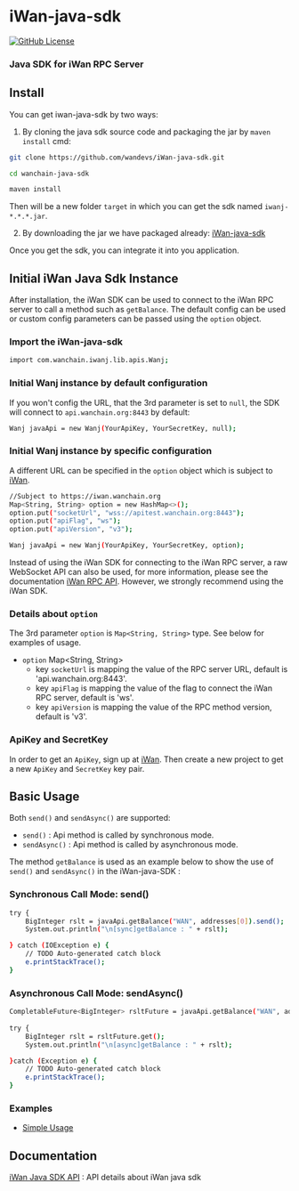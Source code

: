 # iWan-java-sdk

[![GitHub License][license]][license-url]

### Java SDK for iWan RPC Server

## Install
You can get iwan-java-sdk by two ways:
1) By cloning the java sdk source code and packaging the jar by `maven install` cmd:
```bash
git clone https://github.com/wandevs/iWan-java-sdk.git

cd wanchain-java-sdk

maven install
```
   Then will be a new folder `target` in which you can get the sdk named `iwanj-*.*.*.jar`.

2) By downloading the jar we have packaged already: [iWan-java-sdk](examples/lib/iwanj-0.5.0.jar)


Once you get the sdk, you can integrate it into you application. 


## Initial iWan Java Sdk Instance
After installation, the iWan SDK can be used to connect to the iWan RPC server to call a method such as `getBalance`. The default config can be used or custom config parameters can be passed using the `option` object.

### Import the iWan-java-sdk
```bash
import com.wanchain.iwanj.lib.apis.Wanj;
```

### Initial Wanj instance by default configuration
If you won't config the URL, that the 3rd parameter is set to `null`, the SDK will connect to `api.wanchain.org:8443` by default:
```bash
Wanj javaApi = new Wanj(YourApiKey, YourSecretKey, null);
```

### Initial Wanj instance by specific configuration
A different URL can be specified in the `option` object which is subject to [iWan](https://iwan.wanchain.org).

```bash
//Subject to https://iwan.wanchain.org
Map<String, String> option = new HashMap<>();
option.put("socketUrl", "wss://apitest.wanchain.org:8443");
option.put("apiFlag", "ws");
option.put("apiVersion", "v3");

Wanj javaApi = new Wanj(YourApiKey, YourSecretKey, option);
```

Instead of using the iWan SDK for connecting to the iWan RPC server, a raw WebSocket API can also be used, for more information, please see the documentation [iWan RPC API](https://iwan.wanchain.org/static/apidoc/docs.html). However, we strongly recommend using the iWan SDK.

### Details about `option`
The 3rd parameter `option` is `Map<String, String>` type. See below for examples of usage.

- `option`  Map<String, String> 
  - key `socketUrl` is mapping the value of the RPC server URL, default is 'api.wanchain.org:8443'.
  - key `apiFlag` is mapping the value of the flag to connect the iWan RPC server, default is 'ws'.
  - key `apiVersion`  is mapping the value of the RPC method version, default is 'v3'.

### ApiKey and SecretKey
In order to get an `ApiKey`, sign up at [iWan](https://iwan.wanchain.org). Then create a new project to get a new `ApiKey` and `SecretKey` key pair.

## Basic Usage
Both `send()` and `sendAsync()` are supported: 
- `send()` : Api method is called by synchronous mode. 
- `sendAsync()` : Api method is called by asynchronous mode.


The method `getBalance` is used as an example below to show the use of `send()` and `sendAsync()` in the iWan-java-SDK :

### Synchronous Call Mode: send()
```bash
try {
	BigInteger rslt = javaApi.getBalance("WAN", addresses[0]).send();	
	System.out.println("\n[sync]getBalance : " + rslt);

} catch (IOException e) {
	// TODO Auto-generated catch block
	e.printStackTrace();
}
```

### Asynchronous Call Mode: sendAsync()
```bash
CompletableFuture<BigInteger> rsltFuture = javaApi.getBalance("WAN", addresses[0]).sendAsync();	
	
try {
	BigInteger rslt = rsltFuture.get();	
	System.out.println("\n[async]getBalance : " + rslt);

}catch (Exception e) {
	// TODO Auto-generated catch block
	e.printStackTrace();
}	
```

### Examples

- [Simple Usage](examples/Sample.java)


## Documentation

[iWan Java SDK API](https://wanchain.github.io/iWan-java-sdk/) : API details about iWan java sdk

[license]: https://img.shields.io/badge/license-GNUGPL3-blue.svg
[license-url]:https://github.com/wandevs/iWan-java-sdk/blob/master/LICENSE
